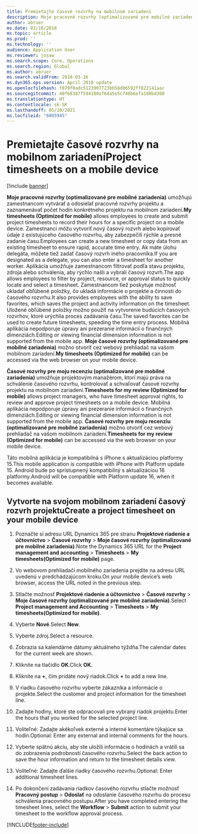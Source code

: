 ```yaml
---
title: Premietajte časové rozvrhy na mobilnom zariadení
description: Moje pracovné rozvrhy (optimalizované pre mobilné zariadenia) umožňujú zamestnancom vytvárať a odosielať pracovné rozvrhy projektu a zaznamenávať počet hodín konkrétneho projektu na mobilnom zariadení.
author: abruer
ms.date: 03/16/2018
ms.topic: article
ms.prod: ''
ms.technology: ''
audience: Application User
ms.reviewer: josaw
ms.search.scope: Core, Operations
ms.search.region: Global
ms.author: abruer
ms.search.validFrom: 2018-03-16
ms.dyn365.ops.version: April 2018 update
ms.openlocfilehash: f079f0adc5123907723bb58d86592ff822141aac
ms.sourcegitcommit: 40f68387f594180af64a5e5c748b6efa188bd300
ms.translationtype: HT
ms.contentlocale: sk-SK
ms.lasthandoff: 05/10/2021
ms.locfileid: "6005945"
---
```

# <a name="project-timesheets-on-a-mobile-device"></a><span data-ttu-id="417f5-103">Premietajte časové rozvrhy na mobilnom zariadení</span><span class="sxs-lookup"><span data-stu-id="417f5-103">Project timesheets on a mobile device</span></span>

[!include [banner](../includes/banner.md)]

<span data-ttu-id="417f5-104">**Moje pracovné rozvrhy (optimalizované pre mobilné zariadenia)** umožňujú zamestnancom vytvárať a odosielať pracovné rozvrhy projektu a zaznamenávať počet hodín konkrétneho projektu na mobilnom zariadení.</span><span class="sxs-lookup"><span data-stu-id="417f5-104">**My timesheets (Optimized for mobile)** allows employees to create and submit project timesheets to record their hours for a specific project on a mobile device.</span></span> <span data-ttu-id="417f5-105">Zamestnanci môžu vytvoriť nový časový rozvrh alebo kopírovať údaje z existujúceho časového rozvrhu, aby zabezpečili rýchle a presné zadanie času.</span><span class="sxs-lookup"><span data-stu-id="417f5-105">Employees can create a new timesheet or copy data from an existing timesheet to ensure rapid, accurate time entry.</span></span> <span data-ttu-id="417f5-106">Ak máte úlohu delegáta, môžete tiež zadať časový rozvrh iného pracovníka.</span><span class="sxs-lookup"><span data-stu-id="417f5-106">If you are designated as a delegate, you can also enter a timesheet for another worker.</span></span> <span data-ttu-id="417f5-107">Aplikácia umožňuje zamestnancom filtrovať podľa stavu projektu, zdroja alebo schválenia, aby rýchlo našli a vybrali časový rozvrh.</span><span class="sxs-lookup"><span data-stu-id="417f5-107">The app allows employees to filter by project, resource, or approval status to quickly locate and select a timesheet.</span></span> <span data-ttu-id="417f5-108">Zamestnancom tiež poskytuje možnosť ukladať obľúbené položky, čo ukladá informácie o projekte a činnosti do časového rozvrhu.</span><span class="sxs-lookup"><span data-stu-id="417f5-108">It also provides employees with the ability to save favorites, which saves the project and activity information on the timesheet.</span></span> <span data-ttu-id="417f5-109">Uložené obľúbené položky možno použiť na vytvorenie budúcich časových rozvrhov, ktoré urýchlia proces zadávania času.</span><span class="sxs-lookup"><span data-stu-id="417f5-109">The saved favorites can be used to create future timesheets, speeding the time entry process.</span></span> <span data-ttu-id="417f5-110">Mobilná aplikácia nepodporuje úpravy ani prezeranie informácií o finančných dimenziách.</span><span class="sxs-lookup"><span data-stu-id="417f5-110">Editing or viewing financial dimension information is not supported from the mobile app.</span></span> <span data-ttu-id="417f5-111">**Moje časové rozvrhy (optimalizované pre mobilné zariadenia)** možno otvoriť cez webový prehliadač na vašom mobilnom zariadení.</span><span class="sxs-lookup"><span data-stu-id="417f5-111">**My timesheets (Optimized for mobile)** can be accessed via the web browser on your mobile device.</span></span>

<span data-ttu-id="417f5-112">**Časové rozvrhy pre moju recenziu (optimalizované pre mobilné zariadenia)** umožňuje projektovým manažérom, ktorí majú práva na schválenie časového rozvrhu, kontrolovať a schvaľovať časové rozvrhy projektu na mobilnom zariadení.</span><span class="sxs-lookup"><span data-stu-id="417f5-112">**Timesheets for my review (Optimized for mobile)** allows project managers, who have timesheet approval rights, to review and approve project timesheets on a mobile device.</span></span> <span data-ttu-id="417f5-113">Mobilná aplikácia nepodporuje úpravy ani prezeranie informácií o finančných dimenziách.</span><span class="sxs-lookup"><span data-stu-id="417f5-113">Editing or viewing financial dimension information is not supported from the mobile app.</span></span> <span data-ttu-id="417f5-114">**Časové rozvrhy pre moju recenziu (optimalizované pre mobilné zariadenia)** možno otvoriť cez webový prehliadač na vašom mobilnom zariadení.</span><span class="sxs-lookup"><span data-stu-id="417f5-114">**Timesheets for my review (Optimized for mobile)** can be accessed via the web browser on your mobile device.</span></span>

<span data-ttu-id="417f5-115">Táto mobilná aplikácia je kompatibilná s iPhone s aktualizáciou platformy 15.</span><span class="sxs-lookup"><span data-stu-id="417f5-115">This mobile application is compatible with iPhone with Platform update 15.</span></span>
<span data-ttu-id="417f5-116">Android bude po sprístupnený kompatibilný s aktualizáciou 16 platformy.</span><span class="sxs-lookup"><span data-stu-id="417f5-116">Android will be compatible with Platform update 16, when it becomes available.</span></span>

## <a name="create-a-project-timesheet-on-your-mobile-device"></a><span data-ttu-id="417f5-117">Vytvorte na svojom mobilnom zariadení časový rozvrh projektu</span><span class="sxs-lookup"><span data-stu-id="417f5-117">Create a project timesheet on your mobile device</span></span>

1.  <span data-ttu-id="417f5-118">Poznačte si adresu URL Dynamics 365 pre stranu **Projektové riadenie a účtovníctvo** \> **Časové rozvrhy** \> **Moje časové rozvrhy (optimalizované pre mobilné zariadenia)**.</span><span class="sxs-lookup"><span data-stu-id="417f5-118">Note the Dynamics 365 URL for the **Project management and accounting** \> **Timesheets** \> **My timesheets(Optimized for mobile)** page.</span></span>

2.  <span data-ttu-id="417f5-119">Vo webovom prehliadači mobilného zariadenia prejdite na adresu URL uvedenú v predchádzajúcom kroku.</span><span class="sxs-lookup"><span data-stu-id="417f5-119">On your mobile device’s web browser, access the URL noted in the previous step.</span></span>
 
3.  <span data-ttu-id="417f5-120">Stlačte možnosť **Projektové riadenie a účtovníctvo** \> **Časové rozvrhy** \> **Moje časové rozvrhy (optimalizované pre mobilné zariadenia)**.</span><span class="sxs-lookup"><span data-stu-id="417f5-120">Select **Project management and Accounting** \> **Timesheets** \> **My timesheets(Optimized for mobile)**.</span></span>

4.  <span data-ttu-id="417f5-121">Vyberte **Nové**.</span><span class="sxs-lookup"><span data-stu-id="417f5-121">Select **New**.</span></span>

5.  <span data-ttu-id="417f5-122">Vyberte zdroj.</span><span class="sxs-lookup"><span data-stu-id="417f5-122">Select a resource.</span></span>

6.  <span data-ttu-id="417f5-123">Zobrazia sa kalendárne dátumy aktuálneho týždňa.</span><span class="sxs-lookup"><span data-stu-id="417f5-123">The calendar dates for the current week are shown.</span></span>

7.  <span data-ttu-id="417f5-124">Kliknite na tlačidlo **OK**.</span><span class="sxs-lookup"><span data-stu-id="417f5-124">Click **OK**.</span></span>

8.  <span data-ttu-id="417f5-125">Kliknite na **+**, čím pridáte nový riadok.</span><span class="sxs-lookup"><span data-stu-id="417f5-125">Click **+** to add a new line.</span></span>

9.  <span data-ttu-id="417f5-126">V riadku časového rozvrhu vyberte zákazníka a informácie o projekte.</span><span class="sxs-lookup"><span data-stu-id="417f5-126">Select the customer and project information for the timesheet line.</span></span>

10. <span data-ttu-id="417f5-127">Zadajte hodiny, ktoré ste odpracovali pre vybraný riadok projektu.</span><span class="sxs-lookup"><span data-stu-id="417f5-127">Enter the hours that you worked for the selected project line.</span></span>

11. <span data-ttu-id="417f5-128">Voliteľné: Zadajte akékoľvek externé a interné komentáre týkajúce sa hodín.</span><span class="sxs-lookup"><span data-stu-id="417f5-128">Optional: Enter any external and internal comments for the hours.</span></span>

12. <span data-ttu-id="417f5-129">Vyberte spätnú akciu, aby ste uložili informácie o hodinách a vrátili sa do zobrazenia podrobností časového rozvrhu.</span><span class="sxs-lookup"><span data-stu-id="417f5-129">Select the back action to save the hour information and return to the timesheet details view.</span></span>

13. <span data-ttu-id="417f5-130">Voliteľné: Zadajte ďalšie riadky časového rozvrhu.</span><span class="sxs-lookup"><span data-stu-id="417f5-130">Optional: Enter additional timesheet lines.</span></span>

14. <span data-ttu-id="417f5-131">Po dokončení zadávania riadkov časového rozvrhu stlačte možnosť **Pracovný postup** \> **Odoslať** na odoslanie časového rozvrhu do procesu schválenia pracovného postupu.</span><span class="sxs-lookup"><span data-stu-id="417f5-131">After you have completed entering the timesheet lines, select the **Workflow** \> **Submit** action to submit your timesheet to the workflow approval process.</span></span>


[!INCLUDE[footer-include](../includes/footer-banner.md)]